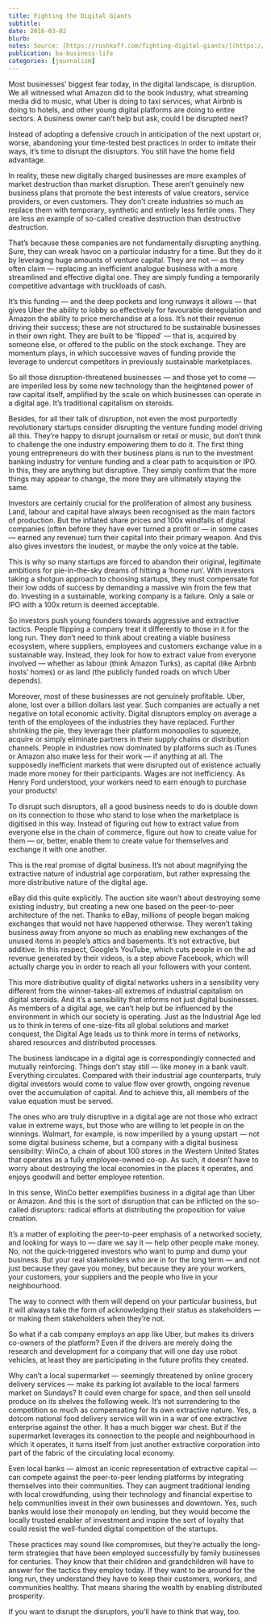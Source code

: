 ```yaml
---
title: Fighting the Digital Giants
subtitle: 
date: 2016-03-02
blurb: 
notes: Source: [https://rushkoff.com/fighting-digital-giants/](https://rushkoff.com/fighting-digital-giants/ "https://rushkoff.com/fighting-digital-giants/")
publication: ba-business-life
categories: [journalism]
---
```


Most businesses’ biggest fear today, in the digital landscape, is disruption. We all witnessed what Amazon did to the book industry, what streaming media did to music, what Uber is doing to taxi services, what Airbnb is doing to hotels, and other young digital platforms are doing to entire sectors. A business owner can’t help but ask, could I be disrupted next?

Instead of adopting a defensive crouch in anticipation of the next upstart or, worse, abandoning your time-tested best practices in order to imitate their ways, it’s time to disrupt the disruptors. You still have the home field advantage.

In reality, these new digitally charged businesses are more examples of market destruction than market disruption. These aren’t genuinely new business plans that promote the best interests of value creators, service providers, or even customers. They don’t create industries so much as replace them with temporary, synthetic and entirely less fertile ones. They are less an example of so-called creative destruction than destructive destruction.

That’s because these companies are not fundamentally disrupting anything. Sure, they can wreak havoc on a particular industry for a time. But they do it by leveraging huge amounts of venture capital. They are not — as they often claim — replacing an inefficient analogue business with a more streamlined and effective digital one. They are simply funding a temporarily competitive advantage with truckloads of cash.

It’s this funding — and the deep pockets and long runways it allows — that gives Uber the ability to lobby so effectively for favourable deregulation and Amazon the ability to price merchandise at a loss. It’s not their revenue driving their success; these are not structured to be sustainable businesses in their own right. They are built to be ‘flipped’ — that is, acquired by someone else, or offered to the public on the stock exchange. They are momentum plays, in which successive waves of funding provide the leverage to undercut competitors in previously sustainable marketplaces.

So all those disruption-threatened businesses — and those yet to come — are imperiled less by some new technology than the heightened power of raw capital itself, amplified by the scale on which businesses can operate in a digital age. It’s traditional capitalism on steroids.

Besides, for all their talk of disruption, not even the most purportedly revolutionary startups consider disrupting the venture funding model driving all this. They’re happy to disrupt journalism or retail or music, but don’t think to challenge the one industry empowering them to do it. The first thing young entrepreneurs do with their business plans is run to the investment banking industry for venture funding and a clear path to acquisition or IPO. In this, they are anything but disruptive. They simply confirm that the more things may appear to change, the more they are ultimately staying the same.

Investors are certainly crucial for the proliferation of almost any business. Land, labour and capital have always been recognised as the main factors of production. But the inflated share prices and 100x windfalls of digital companies (often before they have ever turned a profit or — in some cases — earned any revenue) turn their capital into their primary weapon. And this also gives investors the loudest, or maybe the only voice at the table.

This is why so many startups are forced to abandon their original, legitimate ambitions for pie-in-the-sky dreams of hitting a ‘home run’. With investors taking a shotgun approach to choosing startups, they must compensate for their low odds of success by demanding a massive win from the few that do. Investing in a sustainable, working company is a failure. Only a sale or IPO with a 100x return is deemed acceptable.

So investors push young founders towards aggressive and extractive tactics. People flipping a company treat it differently to those in it for the long run. They don’t need to think about creating a viable business ecosystem, where suppliers, employees and customers exchange value in a sustainable way. Instead, they look for how to extract value from everyone involved — whether as labour (think Amazon Turks), as capital (like Airbnb hosts’ homes) or as land (the publicly funded roads on which Uber depends).

Moreover, most of these businesses are not genuinely profitable. Uber, alone, lost over a billion dollars last year. Such companies are actually a net negative on total economic activity. Digital disruptors employ on average a tenth of the employees of the industries they have replaced. Further shrinking the pie, they leverage their platform monopolies to squeeze, acquire or simply eliminate partners in their supply chains or distribution channels. People in industries now dominated by platforms such as iTunes or Amazon also make less for their work — if anything at all. The supposedly inefficient markets that were disrupted out of existence actually made more money for their participants. Wages are not inefficiency. As Henry Ford understood, your workers need to earn enough to purchase your products!

To disrupt such disruptors, all a good business needs to do is double down on its connection to those who stand to lose when the marketplace is digitised in this way. Instead of figuring out how to extract value from everyone else in the chain of commerce, figure out how to create value for them — or, better, enable them to create value for themselves and exchange it with one another.

This is the real promise of digital business. It’s not about magnifying the extractive nature of industrial age corporatism, but rather expressing the more distributive nature of the digital age.

eBay did this quite explicitly. The auction site wasn’t about destroying some existing industry, but creating a new one based on the peer-to-peer architecture of the net. Thanks to eBay, millions of people began making exchanges that would not have happened otherwise. They weren’t taking business away from anyone so much as enabling new exchanges of the unused items in people’s attics and basements. It’s not extractive, but additive. In this respect, Google’s YouTube, which cuts people in on the ad revenue generated by their videos, is a step above Facebook, which will actually charge you in order to reach all your followers with your content.

This more distributive quality of digital networks ushers in a sensibility very different from the winner-takes-all extremes of industrial capitalism on digital steroids. And it’s a sensibility that informs not just digital businesses. As members of a digital age, we can’t help but be influenced by the environment in which our society is operating. Just as the Industrial Age led us to think in terms of one-size-fits all global solutions and market conquest, the Digital Age leads us to think more in terms of networks, shared resources and distributed processes.

The business landscape in a digital age is correspondingly connected and mutually reinforcing. Things don’t stay still — like money in a bank vault. Everything circulates. Compared with their industrial age counterparts, truly digital investors would come to value flow over growth, ongoing revenue over the accumulation of capital. And to achieve this, all members of the value equation must be served.

The ones who are truly disruptive in a digital age are not those who extract value in extreme ways, but those who are willing to let people in on the winnings. Walmart, for example, is now imperilled by a young upstart — not some digital business scheme, but a company with a digital business sensibility: WinCo, a chain of about 100 stores in the Western United States that operates as a fully employee-owned co-op. As such, it doesn’t have to worry about destroying the local economies in the places it operates, and enjoys goodwill and better employee retention.

In this sense, WinCo better exemplifies business in a digital age than Uber or Amazon. And this is the sort of disruption that can be inflicted on the so-called disruptors: radical efforts at distributing the proposition for value creation.

It’s a matter of exploiting the peer-to-peer emphasis of a networked society, and looking for ways to — dare we say it — help other people make money. No, not the quick-triggered investors who want to pump and dump your business. But your real stakeholders who are in for the long term — and not just because they gave you money, but because they are your workers, your customers, your suppliers and the people who live in your neighbourhood.

The way to connect with them will depend on your particular business, but it will always take the form of acknowledging their status as stakeholders — or making them stakeholders when they’re not.

So what if a cab company employs an app like Uber, but makes its drivers co-owners of the platform? Even if the drivers are merely doing the research and development for a company that will one day use robot vehicles, at least they are participating in the future profits they created.

Why can’t a local supermarket — seemingly threatened by online grocery delivery services — make its parking lot available to the local farmers market on Sundays? It could even charge for space, and then sell unsold produce on its shelves the following week. It’s not surrendering to the competition so much as compensating for its own extractive nature. Yes, a dotcom national food delivery service will win in a war of one extractive enterprise against the other. It has a much bigger war chest. But if the supermarket leverages its connection to the people and neighbourhood in which it operates, it turns itself from just another extractive corporation into part of the fabric of the circulating local economy.

Even local banks — almost an iconic representation of extractive capital — can compete against the peer-to-peer lending platforms by integrating themselves into their communities. They can augment traditional lending with local crowdfunding, using their technology and financial expertise to help communities invest in their own businesses and downtown. Yes, such banks would lose their monopoly on lending, but they would become the locally trusted enabler of investment and inspire the sort of loyalty that could resist the well-funded digital competition of the startups.

These practices may sound like compromises, but they’re actually the long-term strategies that have been employed successfully by family businesses for centuries. They know that their children and grandchildren will have to answer for the tactics they employ today. If they want to be around for the long run, they understand they have to keep their customers, workers, and communities healthy. That means sharing the wealth by enabling distributed prosperity.

If you want to disrupt the disruptors, you’ll have to think that way, too.
